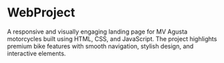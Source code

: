 # WebProject
A responsive and visually engaging landing page for MV Agusta motorcycles built using HTML, CSS, and JavaScript. The project highlights premium bike features with smooth navigation, stylish design, and interactive elements.
